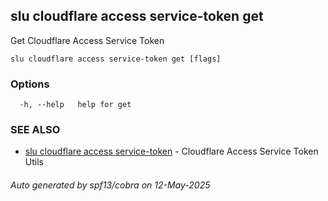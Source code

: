 ## slu cloudflare access service-token get

Get Cloudflare Access Service Token

```
slu cloudflare access service-token get [flags]
```

### Options

```
  -h, --help   help for get
```

### SEE ALSO

* [slu cloudflare access service-token](slu_cloudflare_access_service-token.md)	 - Cloudflare Access Service Token Utils

###### Auto generated by spf13/cobra on 12-May-2025
